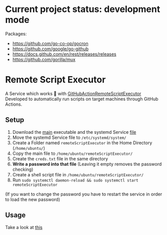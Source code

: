 # Current project status: development mode

Packages:
- https://github.com/go-co-op/gocron
- https://github.com/google/go-github
- https://docs.github.com/en/rest/releases/releases
- https://github.com/gorilla/mux

# Remote Script Executor
A Service which works 🤝 with [GitHubActionRemoteScriptExecutor](https://github.com/Binozo/GitHubActionRemoteScriptExecutor) \
Developed to automatically run scripts on target machines through GitHub Actions.

## Setup
1. Download the [main](https://github.com/Binozo/GoRemoteScriptExecutor/tree/master/main/main) executable and the systemd Service [file](https://github.com/Binozo/GoRemoteScriptExecutor/tree/master/remoteScriptExecutor.service)
2. Move the systemd Service file to ``/etc/systemd/system/``
3. Create a Folder named ``remoteScriptExecutor`` in the Home Directory (`/home/ubuntu/`)
4. Copy the main file to ``/home/ubuntu/remoteScriptExecutor/``
5. Create the ``creds.txt`` file in the same directory
6. **Write a password into that file** (Leaving it empty removes the password checking)
7. Create a shell script file in ``/home/ubuntu/remoteScriptExecutor/``
8. Run ``sudo systemctl daemon-reload && sudo systemctl start remoteScriptExecutor``

(If you want to change the password you have to restart the service in order to load the new password)

## Usage

Take a look at [this](https://github.com/Binozo/GitHubActionRemoteScriptExecutor)
